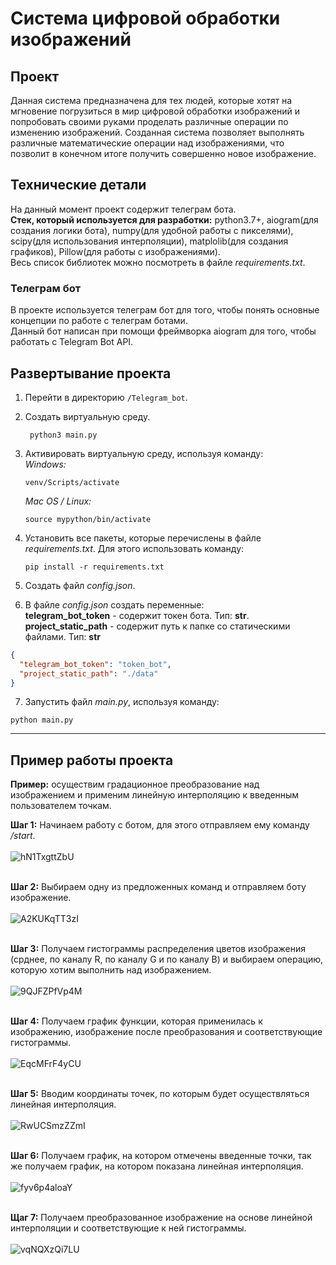 # Система цифровой обработки изображений

## Проект

Данная система предназначена для тех людей, которые хотят на мгновение погрузиться в 
мир цифровой обработки изображений и
попробовать своими руками проделать различные операции по изменению изображений. 
Созданная система позволяет выполнять различные математические операции над изображениями, 
что позволит в конечном итоге получить совершенно новое изображение.

## Технические детали

На данный момент проект содержит телеграм бота.<br>
__Стек, который используется для разработки:__ python3.7+, aiogram(для создания логики бота), numpy(для удобной работы с пикселями), scipy(для использования интерполяции), matplolib(для создания графиков), Pillow(для работы с изображениями).<br>
Весь список библиотек можно посмотреть в файле _requirements.txt_.
### Телеграм бот
В проекте используется телеграм бот для того, чтобы понять основные концепции по работе с телеграм ботами.<br>
Данный бот написан при помощи фреймворка aiogram для того, чтобы работать с Telegram Bot API.<br>

## Развертывание проекта
1. Перейти в директорию ```/Telegram_bot```. 
2. Создать виртуальную среду. 
   ```
    python3 main.py
   ```
3. Активировать виртуальную среду, используя команду:<br>
   _Windows:_
   ``` 
   venv/Scripts/activate
   ```
   _Mac OS / Linux:_
   ``` 
   source mypython/bin/activate
   ```
   
4. Установить все пакеты, которые перечислены в файле _requirements.txt_. Для этого использовать команду:
   ```
   pip install -r requirements.txt
   ```
5. Создать файл _config.json_.
6. В файле _config.json_ создать переменные:<br>
__telegram_bot_token__ - содержит токен бота. Тип: __str__.<br>
__project_static_path__ - содержит путь к папке со статическими файлами. Тип: __str__
```json
{
  "telegram_bot_token": "token_bot",
  "project_static_path": "./data"
}
```
7. Запустить файл _main.py_, используя команду:
```
python main.py
```
***
## Пример работы проекта
__Пример:__ осуществим градационное преобразование над изображением и применим линейную интерполяцию к введенным пользователем точкам. 

__Шаг 1:__ Начинаем работу с ботом, для этого отправляем ему команду _/start_.<br><br>
![hN1TxgttZbU](https://user-images.githubusercontent.com/73431786/114615060-e62e4780-9cad-11eb-98eb-6cd38beb325b.jpg) <br><br>

__Шаг 2:__ Выбираем одну из предложенных команд и отправляем боту изображение.<br><br>
![A2KUKqTT3zI](https://user-images.githubusercontent.com/73431786/114615250-1ece2100-9cae-11eb-8dba-37f6af5368b7.jpg) <br><br>

__Шаг 3:__ Получаем гистограммы распределения цветов изображения (срднее, по каналу R, по каналу G и по каналу B) и выбираем операцию, которую хотим выполнить над изображением. <br><br>
![9QJFZPfVp4M](https://user-images.githubusercontent.com/73431786/114615501-74a2c900-9cae-11eb-82eb-9250a82efac6.jpg) <br><br>

__Шаг 4:__ Получаем график функции, которая применилась к изображению, изображение после преобразования и соответствующие гистограммы. <br><br>
![EqcMFrF4yCU](https://user-images.githubusercontent.com/73431786/114615889-e2e78b80-9cae-11eb-9930-16776ac4e4d4.jpg) <br><br>

__Шаг 5:__ Вводим координаты точек, по которым будет осуществляться линейная интерполяция. <br><br>
![RwUCSmzZZmI](https://user-images.githubusercontent.com/73431786/114616340-6608e180-9caf-11eb-9360-b8b0c9d1814b.jpg) <br><br>

__Шаг 6:__ Получаем график, на котором отмечены введенные точки, так же получаем график, на котором показана линейная интерполяция. <br><br>
![fyv6p4aloaY](https://user-images.githubusercontent.com/73431786/114616510-9cdef780-9caf-11eb-9282-c8ed0f13d7ed.jpg) <br><br>

__Щаг 7:__ Получаем преобразованное изображение на основе линейной интерполяции и соответствующие к ней гистограммы. <br><br>
![vqNQXzQi7LU](https://user-images.githubusercontent.com/73431786/114616732-e29bc000-9caf-11eb-939c-4570d4353996.jpg) <br><br>



